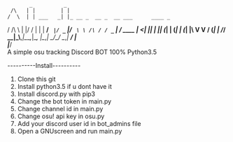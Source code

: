            _          _                                  
     /\   | |        | |                                 
    /  \  | | ___   _| |_ __ _  __ _  __ ___      ____ _ 
   / /\ \ | |/ / | | | __/ _` |/ _` |/ _` \ \ /\ / / _` |
  / ____ \|   <| |_| | || (_| | (_| | (_| |\ V  V / (_| |
 /_/    \_\_|\_\\__,_|\__\__,_|\__, |\__,_| \_/\_/ \__,_|
                                __/ |                    
                               |___/                     
A simple osu tracking Discord BOT 100% Python3.5

----------Install----------
1) Clone this git
2) Install python3.5 if u dont have it
3) Install discord.py with pip3
4) Change the bot token in main.py
5) Change channel id in main.py
6) Change osu! api key in osu.py
7) Add your discord user id in bot_admins file
8) Open a GNUscreen and run main.py

